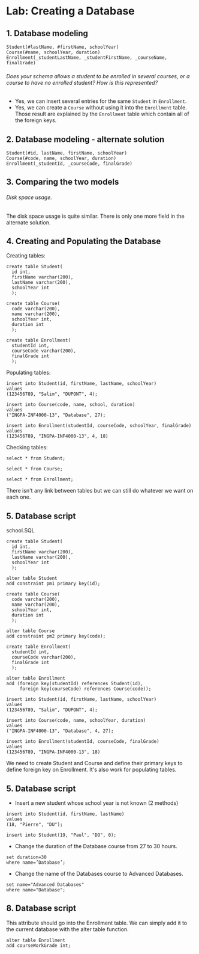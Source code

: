 # Lab: Creating a Database

## 1. Database modeling
```
Student(#lastName, #firstName, schoolYear)
Course(#name, schoolYear, duration)
Enrollment(_studentLastName, _studentFirstName, _courseName, finalGrade)
```


###### Does your schema allows a student to be enrolled in several courses, or a course to have no enrolled student? How is this represented?
* Yes, we can insert several entries for the same `Student` in `Enrollment`.
* Yes, we can create a `Course` without using it into the `Enrollment` table.
Those result are explained by the `Enrollment` table which contain all of the foreign keys.


## 2. Database modeling - alternate solution
```
Student(#id, lastName, firstName, schoolYear)
Course(#code, name, schoolYear, duration)
Enrollment(_studentId, _courseCode, finalGrade)
```


## 3. Comparing the two models
###### Disk space usage.
The disk space usage is quite similar. There is only one more field in the alternate solution.


## 4. Creating and Populating the Database
Creating tables:
```
create table Student(
  id int,
  firstName varchar(200),
  lastName varchar(200),
  schoolYear int
  );

create table Course(
  code varchar(200),
  name varchar(200),
  schoolYear int,
  duration int
  );

create table Enrollment(
  studentId int,
  courseCode varchar(200),
  finalGrade int
  );
```

Populating tables:
```
insert into Student(id, firstName, lastName, schoolYear)
values
(123456789, "Salim", "DUPONT", 4);

insert into Course(code, name, school, duration)
values
("INGPA-INF4000-13", "Database", 27);

insert into Enrollment(studentId, courseCode, schoolYear, finalGrade)
values
(123456789, "INGPA-INF4000-13", 4, 18)
```

Checking tables:
```
select * from Student;

select * from Course;

select * from Enrollment;
```

There isn't any link between tables but we can still do whatever we want on each one.


## 5. Database script
school.SQL
```
create table Student(
  id int,
  firstName varchar(200),
  lastName varchar(200),
  schoolYear int
  );

alter table Student
add constraint pm1 primary key(id);

create table Course(
  code varchar(200),
  name varchar(200),
  schoolYear int,
  duration int
  );

alter table Course
add constraint pm2 primary key(code);

create table Enrollment(
  studentId int,
  courseCode varchar(200),
  finalGrade int
  );

alter table Enrollment
add (foreign key(studentId) references Student(id),
     foreign key(courseCode) references Course(code));

insert into Student(id, firstName, lastName, schoolYear)
values
(123456789, "Salim", "DUPONT", 4);

insert into Course(code, name, schoolYear, duration)
values
("INGPA-INF4000-13", "Database", 4, 27);

insert into Enrollment(studentId, courseCode, finalGrade)
values
(123456789, "INGPA-INF4000-13", 18)
```
We need to create Student and Course and define their primary keys to define foreign key on Enrollment. It's also work for populating tables.


## 5. Database script
* Insert a new student whose school year is not known (2 methods)
```
insert into Student(id, firstName, lastName)
values
(18, "Pierre", "DU");

insert into Student(19, "Paul", "DO", 0);
```

* Change the duration of the Database course from 27 to 30 hours.
```
set duration=30
where name=’Database’;
```

* Change the name of the Databases course to Advanced Databases.
```
set name="Advanced Databases"
where name="Database";
```


## 8. Database script
This attribute should go into the Enrollment table. We can simply add it to the current database with the alter table function.
```
alter table Enrollment
add courseWorkGrade int;
```
